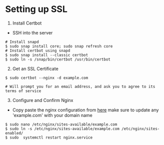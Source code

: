 # Setting up SSL 

1) Install Certbot
- SSH into the server
```
# Install snapd
$ sudo snap install core; sudo snap refresh core
# Install certbot using snapd
$ sudo snap install --classic certbot
$ sudo ln -s /snap/bin/certbot /usr/bin/certbot
```
2) Get an SSL Certificate

 ```
 $ sudo certbot --nginx -d example.com
 
 # Will prompt you for an email address, and ask you to agree to its terms of service
 ```
3) Configure and Confirm Nginx

- Copy paste the nginx configuration from [here](https://github.com/mcetn/shiny-app-aws/blob/main/nginx.conf) make sure to update any 'example.com' with your domain name

```
$ sudo nano /etc/nginx/sites-available/example.com
$ sudo ln -s /etc/nginx/sites-available/example.com /etc/nginx/sites-enabled/
$ sudo  systemctl restart nginx.service 

```
